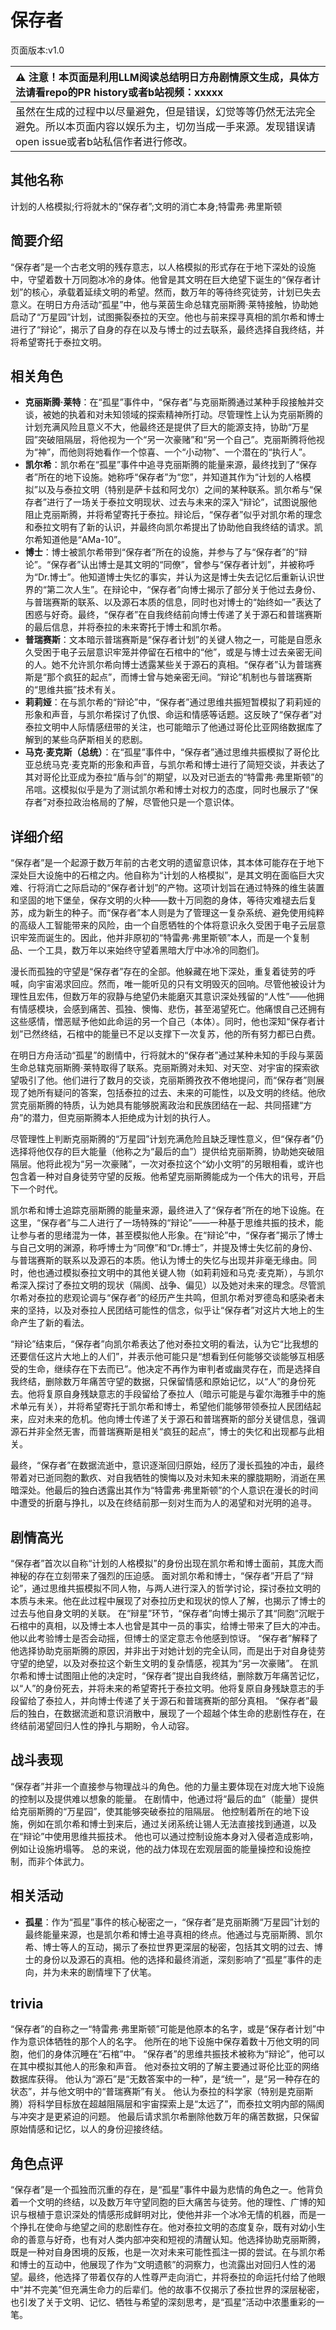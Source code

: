 # 保存者
页面版本:v1.0
 

| :warning: 注意！本页面是利用LLM阅读总结明日方舟剧情原文生成，具体方法请看repo的PR history或者b站视频：xxxxx           |
|:----------------------------|
| 虽然在生成的过程中以尽量避免，但是错误，幻觉等等仍然无法完全避免。所以本页面内容以娱乐为主，切勿当成一手来源。发现错误请open issue或者b站私信作者进行修改。|



## 其他名称
计划的人格模拟;行将就木的“保存者”;文明的消亡本身;特雷弗·弗里斯顿
## 简要介绍
“保存者”是一个古老文明的残存意志，以人格模拟的形式存在于地下深处的设施中，守望着数十万同胞冰冷的身体。他曾是其文明在巨大绝望下诞生的“保存者计划”的核心，承载着延续文明的希望。然而，数万年的等待终究徒劳，计划已失去意义。在明日方舟活动“孤星”中，他与莱茵生命总辖克丽斯腾·莱特接触，协助她启动了“万星园”计划，试图撕裂泰拉的天空。他也与前来探寻真相的凯尔希和博士进行了“辩论”，揭示了自身的存在以及与博士的过去联系，最终选择自我终结，并将希望寄托于泰拉文明。
## 相关角色
-   **克丽斯腾·莱特**：在“孤星”事件中，“保存者”与克丽斯腾通过某种手段接触并交谈，被她的执着和对未知领域的探索精神所打动。尽管理性上认为克丽斯腾的计划充满风险且意义不大，他最终还是提供了巨大的能源支持，协助“万星园”突破阻隔层，将他视为一个“另一次豪赌”和“另一个自己”。克丽斯腾将他视为“神”，而他则将她看作一个惊喜、一个“小动物”、一个潜在的“执行人”。
-   **凯尔希**：凯尔希在“孤星”事件中追寻克丽斯腾的能量来源，最终找到了“保存者”所在的地下设施。她称呼“保存者”为“您”，并知道其作为“计划的人格模拟”以及与泰拉文明（特别是萨卡兹和阿戈尔）之间的某种联系。凯尔希与“保存者”进行了一场关于泰拉文明现状、过去与未来的深入“辩论”，试图说服他阻止克丽斯腾，并将希望寄托于泰拉。辩论后，“保存者”似乎对凯尔希的理念和泰拉文明有了新的认识，并最终向凯尔希提出了协助他自我终结的请求。凯尔希知道他是“AMa-10”。
-   **博士**：博士被凯尔希带到“保存者”所在的设施，并参与了与“保存者”的“辩论”。“保存者”认出博士是其文明的“同僚”，曾参与“保存者计划”，并被称呼为“Dr.博士”。他知道博士失忆的事实，并认为这是博士失去记忆后重新认识世界的“第二次人生”。在辩论中，“保存者”向博士揭示了部分关于他过去身份、与普瑞赛斯的联系、以及源石本质的信息，同时也对博士的“始终如一”表达了困惑与好奇。最终，“保存者”在自我终结前向博士传递了关于源石和普瑞赛斯的最后信息，并将泰拉的未来寄托于博士和凯尔希。
-   **普瑞赛斯**：文本暗示普瑞赛斯是“保存者计划”的关键人物之一，可能是自愿永久受困于电子云层意识牢笼并停留在石棺中的“他”，或是与博士过去亲密无间的人。她不允许凯尔希向博士透露某些关于源石的真相。“保存者”认为普瑞赛斯是“那个疯狂的起点”，而博士曾与她亲密无间。“辩论”机制也与普瑞赛斯的“思维共振”技术有关。
-   **莉莉娅**：在与凯尔希的“辩论”中，“保存者”通过思维共振短暂模拟了莉莉娅的形象和声音，与凯尔希探讨了仇恨、命运和情感等话题。这反映了“保存者”对泰拉文明中人际情感纽带的关注，也可能暗示了他通过哥伦比亚网络数据库了解到的某些乌萨斯相关的悲剧。
-   **马克·麦克斯（总统）**：在“孤星”事件中，“保存者”通过思维共振模拟了哥伦比亚总统马克·麦克斯的形象和声音，与凯尔希和博士进行了简短交谈，并表达了其对哥伦比亚成为泰拉“盾与剑”的期望，以及对已逝去的“特雷弗·弗里斯顿”的吊唁。这模拟似乎是为了测试凯尔希和博士对权力的态度，同时也展示了“保存者”对泰拉政治格局的了解，尽管他只是一个意识体。
## 详细介绍
“保存者”是一个起源于数万年前的古老文明的遗留意识体，其本体可能存在于地下深处巨大设施中的石棺之内。他自称为“计划的人格模拟”，是其文明在面临巨大灾难、行将消亡之际启动的“保存者计划”的产物。这项计划旨在通过特殊的维生装置和坚固的地下堡垒，保存文明的火种——数十万同胞的身体，等待灾难褪去后复苏，成为新生的种子。而“保存者”本人则是为了管理这一复杂系统、避免使用纯粹的高级人工智能带来的风险，由一个自愿牺牲的个体将意识永久受困于电子云层意识牢笼而诞生的。因此，他并非原初的“特雷弗·弗里斯顿”本人，而是一个复制品、一个工具，数万年以来始终守望着黑暗大厅中冰冷的同胞们。

漫长而孤独的守望是“保存者”存在的全部。他躲藏在地下深处，重复着徒劳的呼喊，向宇宙渴求回应。然而，唯一能听见的只有文明毁灭的回响。尽管他被设计为理性且宏伟，但数万年的寂静与绝望仍未能磨灭其意识深处残留的“人性”——他拥有情感模块，会感到痛苦、孤独、懊悔、悲伤，甚至渴望死亡。他痛恨自己还拥有这些感情，憎恶赋予他如此命运的另一个自己（本体）。同时，他也深知“保存者计划”已然终结，石棺中的能量已不足以支撑下一次复苏，他的所有努力都已白费。

在明日方舟活动“孤星”的剧情中，行将就木的“保存者”通过某种未知的手段与莱茵生命总辖克丽斯腾·莱特取得了联系。克丽斯腾对未知、对天空、对宇宙的探索欲望吸引了他。他们进行了数月的交谈，克丽斯腾孜孜不倦地提问，而“保存者”则展现了她所有疑问的答案，包括泰拉的过去、未来的可能性，以及文明的终结。他欣赏克丽斯腾的特质，认为她具有能够脱离政治和民族团结在一起、共同搭建“方舟”的潜力，但克丽斯腾本人拒绝成为计划的执行人。

尽管理性上判断克丽斯腾的“万星园”计划充满危险且缺乏理性意义，但“保存者”仍选择将他仅存的巨大能量（他称之为“最后的血”）提供给克丽斯腾，协助她突破阻隔层。他将此视为“另一次豪赌”，一次对泰拉这个“幼小文明”的另眼相看，或许也包含着一种对自身徒劳守望的反叛。他希望克丽斯腾能成为一个伟大的讯号，开启下一个时代。

凯尔希和博士追踪克丽斯腾的能量来源，最终进入了“保存者”所在的地下设施。在这里，“保存者”与二人进行了一场特殊的“辩论”——一种基于思维共振的技术，能让参与者的思绪混为一体，甚至模拟他人形象。在“辩论”中，“保存者”揭示了博士与自己文明的渊源，称呼博士为“同僚”和“Dr.博士”，并提及博士失忆前的身份、与普瑞赛斯的联系以及源石的本质。他认为博士的失忆与出现并非毫无缘由。同时，他也通过模拟泰拉文明中的其他关键人物（如莉莉娅和马克·麦克斯），与凯尔希深入探讨了泰拉文明的现状（隔阂、战争、偏见）以及她对未来的理念。尽管凯尔希对泰拉的悲观论调与“保存者”的经历产生共鸣，但凯尔希对罗德岛和感染者未来的坚持，以及对泰拉人民团结可能性的信念，似乎让“保存者”对这片大地上的生命产生了新的看法。

“辩论”结束后，“保存者”向凯尔希表达了他对泰拉文明的看法，认为它“比我想的还要信任这片大地上的人们”，并表示他可能只是“想看到任何能够交谈能够互相感受的生命，继续存在下去而已”。他决定不再作为审判者或幽灵存在，而是选择自我终结，删除数万年痛苦守望的数据，只保留情感和原始记忆，以“人”的身份死去。他将复原自身残缺意志的手段留给了泰拉人（暗示可能是与霍尔海雅手中的施术单元有关），并将希望寄托于凯尔希和博士，希望他们能够带领泰拉人民团结起来，应对未来的危机。他向博士传递了关于源石和普瑞赛斯的部分关键信息，强调源石并非全然无害，而普瑞赛斯是相关“疯狂的起点”，博士的失忆和出现都与此相关。

最终，“保存者”在数据流逝中，意识逐渐回归原始，经历了漫长孤独的冲击，最终带着对已逝同胞的歉疚、对自我牺牲的懊悔以及对未知未来的朦胧期盼，消逝在黑暗深处。他最后的独白透露出其作为“特雷弗·弗里斯顿”的个人意识在漫长的时间中遭受的折磨与挣扎，以及在终结前那一刻对生而为人的渴望和对光明的追寻。
## 剧情高光
“保存者”首次以自称“计划的人格模拟”的身份出现在凯尔希和博士面前，其庞大而神秘的存在立刻带来了强烈的压迫感。
面对凯尔希和博士，“保存者”开启了“辩论”，通过思维共振模拟不同人物，与两人进行深入的哲学讨论，探讨泰拉文明的本质与未来。他在此过程中展现了对泰拉历史和现状的惊人了解，也揭示了博士的过去与他自身文明的关联。
在“辩星”环节，“保存者”向博士揭示了其“同胞”沉眠于石棺中的真相，以及博士本人也曾是其中一员的事实，给博士带来了巨大的冲击。他以此考验博士是否会动摇，但博士的坚定意志令他感到惊讶。
“保存者”解释了他选择协助克丽斯腾的原因，并非出于对她计划的完全认同，而是出于对自身徒劳守望的绝望，以及对泰拉这个新生文明的复杂情感，视其为“另一次豪赌”。
在凯尔希和博士试图阻止他的决定时，“保存者”提出自我终结，删除数万年痛苦记忆，以“人”的身份死去，并将未来的希望寄托于泰拉文明。他将复原自身残缺意志的手段留给了泰拉人，并向博士传递了关于源石和普瑞赛斯的部分真相。
“保存者”最后的独白，在数据流逝和意识消散中，展现了一个超越个体生命的悲剧性存在，在终结前渴望回归人性的挣扎与期盼，令人动容。
## 战斗表现
“保存者”并非一个直接参与物理战斗的角色。他的力量主要体现在对庞大地下设施的控制以及提供难以想象的能量。
在剧情中，他通过将“最后的血”（能量）提供给克丽斯腾的“万星园”，使其能够突破泰拉的阻隔层。
他控制着所在的地下设施，例如在凯尔希和博士到来后，通过关闭系统让锡人无法直接找到通道，以及在“辩论”中使用思维共振技术。
他也可以通过控制设施本身对入侵者造成影响，例如让设施坍塌等。
总的来说，他的战力体现在宏观层面的能量操控和设施控制，而非个体武力。
## 相关活动
-   **孤星**：作为“孤星”事件的核心秘密之一，“保存者”是克丽斯腾“万星园”计划的最终能量来源，也是凯尔希和博士追寻真相的终点。他通过与克丽斯腾、凯尔希、博士等人的互动，揭示了泰拉世界更深层的秘密，包括其文明的过去、博士的身份以及源石的真相。他的选择和最终消逝，深刻影响了“孤星”事件的走向，并为未来的剧情埋下了伏笔。
## trivia
“保存者”的自称之一“特雷弗·弗里斯顿”可能是他原本的名字，或是“保存者计划”中作为意识体牺牲的那个人的名字。
他所在的地下设施中保存着数十万他文明的同胞，他们的身体沉睡在“石棺”中。
“保存者”的思维共振技术被称为“辩论”，他可以在其中模拟其他人的形象和声音。
他对泰拉文明的了解主要通过哥伦比亚的网络数据库获得。
他认为“源石”是“无数答案中的一种”，是“统一”，是“另一种存在的状态”，并与他文明中的“普瑞赛斯”有关。
他认为泰拉的科学家（特别是克丽斯腾）将科学目标放在超越阻隔层和宇宙探索上是“太远了”，而泰拉文明内部的隔阂与冲突才是更紧迫的问题。
他最后请求凯尔希删除他数万年的痛苦数据，只保留原始情感和记忆，以人的身份迎接终结。
## 角色点评
“保存者”是一个孤独而沉重的存在，是“孤星”事件中最为悲情的角色之一。他背负着一个文明的终结，以及数万年守望同胞的巨大痛苦与徒劳。他的理性、广博的知识与根植于意识深处的情感形成鲜明对比，使他并非一个冰冷无情的机器，而是一个挣扎在使命与绝望之间的悲剧性存在。他对泰拉文明的态度复杂，既有对幼小生命的善意与好奇，也有对人类内部冲突和短视的清醒认知。他选择协助克丽斯腾，既是一种对自身困境的反叛，也是一次对未来可能性孤注一掷的尝试。在与凯尔希和博士的互动中，他展现了作为“文明遗骸”的洞察力，也流露出对回归人性的渴望。最终，他选择了带着仅存的人性尊严走向消亡，并将泰拉的命运托付给了他眼中“并不完美”但充满生命力的后辈们。他的故事不仅揭示了泰拉世界的深层秘密，也引发了关于文明、记忆、牺牲与希望的深刻思考，是“孤星”活动中浓墨重彩的一笔。